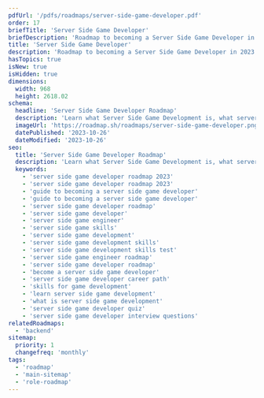 ```yaml
---
pdfUrl: '/pdfs/roadmaps/server-side-game-developer.pdf'
order: 17
briefTitle: 'Server Side Game Developer'
briefDescription: 'Roadmap to becoming a Server Side Game Developer in 2023'
title: 'Server Side Game Developer'
description: 'Roadmap to becoming a Server Side Game Developer in 2023'
hasTopics: true
isNew: true
isHidden: true
dimensions:
  width: 968
  height: 2618.02
schema:
  headline: 'Server Side Game Developer Roadmap'
  description: 'Learn what Server Side Game Development is, what server side game developers do and how to become one using our community-driven roadmap.'
  imageUrl: 'https://roadmap.sh/roadmaps/server-side-game-developer.png'
  datePublished: '2023-10-26'
  dateModified: '2023-10-26'
seo:
  title: 'Server Side Game Developer Roadmap'
  description: 'Learn what Server Side Game Development is, what server side game developers do and how to become one using our community-driven roadmap.'
  keywords:
    - 'server side game developer roadmap 2023'
    - 'server side game developer roadmap 2023'
    - 'guide to becoming a server side game developer'
    - 'guide to becoming a server side game developer'
    - 'server side game developer roadmap'
    - 'server side game developer'
    - 'server side game engineer'
    - 'server side game skills'
    - 'server side game development'
    - 'server side game development skills'
    - 'server side game development skills test'
    - 'server side game engineer roadmap'
    - 'server side game developer roadmap'
    - 'become a server side game developer'
    - 'server side game developer career path'
    - 'skills for game development'
    - 'learn server side game development'
    - 'what is server side game development'
    - 'server side game developer quiz'
    - 'server side game developer interview questions'
relatedRoadmaps:
  - 'backend'
sitemap:
  priority: 1
  changefreq: 'monthly'
tags:
  - 'roadmap'
  - 'main-sitemap'
  - 'role-roadmap'
---
```

